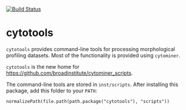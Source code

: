 [![Build Status](https://travis-ci.org/cytomining/cytotools.png?branch=master)](https://travis-ci.org/cytomining/cytotools) 

cytotools
=========

`cytotools` provides command-line tools for processing morphological profiling datasets. Most of the functionality is provided using `cytominer`.

`cytotools` is the new home for https://github.com/broadinstitute/cytominer_scripts. 

The command-line tools are stored in `inst/scripts`. After installing this package, 
add this folder to your `PATH`:

```{r}
normalizePath(file.path(path.package("cytotools"), "scripts"))
```

